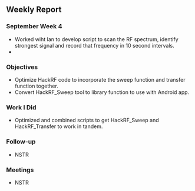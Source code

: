 ## Weekly Report

### September Week 4

  *  Worked wiht Ian to develop script to scan the RF spectrum, identify strongest signal and record that frequency in 10 second intervals.
  *  

### Objectives
  -  Optimize HackRF code to incorporate the sweep function and transfer function together.
  -  Convert HackRF_Sweep tool to library function to use with Android app.

### Work I Did
  -  Optimized and combined scripts to get HackRF_Sweep and HackRF_Transfer to work in tandem.

### Follow-up
  -  NSTR

### Meetings
  -  NSTR
